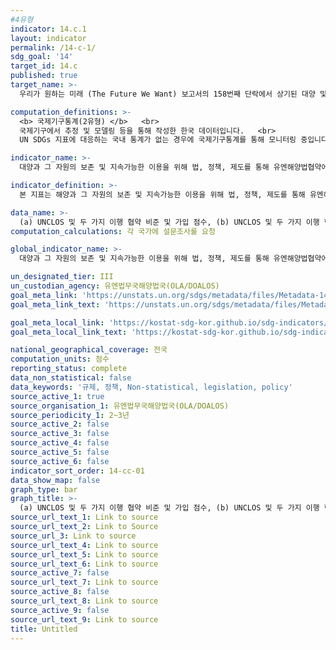 ```yaml
---
#4유형
indicator: 14.c.1
layout: indicator
permalink: /14-c-1/
sdg_goal: '14'
target_id: 14.c
published: true
target_name: >-
  우리가 원하는 미래 (The Future We Want) 보고서의 158번째 단락에서 상기된 대양 및 대양자원의 보전 및 지속가능한 이용을 위한 법적기반을 제시하는 UNCLOS에 반영된 국제법 이행을 통해 대양 및 대양 자원의 보전 및 지속가능한 이용을 개선

computation_definitions: >-
  <b> 국제기구통계(2유형) </b>   <br>
  국제기구에서 추정 및 모델링 등을 통해 작성한 한국 데이터입니다.   <br>
  UN SDGs 지표에 대응하는 국내 통계가 없는 경우에 국제기구통계를 통해 모니터링 중입니다. 

indicator_name: >-
  대양과 그 자원의 보존 및 지속가능한 이용을 위해 법, 정책, 제도를 통해 유엔해양법협약에 반영되어 있는 것과 같이 국제법을 이행하기 위한 대양관련 장치를 비준, 적용하고 이행하는 과정에서 진전을 보이는 국가의 수

indicator_definition: >-
  본 지표는 해양과 그 자원의 보존 및 지속가능한 이용을 위해 법, 정책, 제도를 통해 유엔해양법협약(United Nations Convention on the Law Of the Sea, UNCLOS)에 반영되어 있는 것과 같이 국제법을 이행하기 위한 해양 관련 수단을 비준, 적용하고 이행하는 과정에서 진전을 보이는 국가의 수를 측정함

data_name: >-
  (a) UNCLOS 및 두 가지 이행 협약 비준 및 가입 점수, (b) UNCLOS 및 두 가지 이행 협약 이행 점수
computation_calculations: 각 국가에 설문조사를 요청

global_indicator_name: >-
  대양과 그 자원의 보존 및 지속가능한 이용을 위해 법, 정책, 제도를 통해 유엔해양법협약에 반영되어 있는 것과 같이 국제법을 이행하기 위한 대양관련 장치를 비준, 적용하고 이행하는 과정에서 진전을 보이는 국가의 수

un_designated_tier: III
un_custodian_agency: 유엔법무국해양법국(OLA/DOALOS) 
goal_meta_link: 'https://unstats.un.org/sdgs/metadata/files/Metadata-14-0c-01.pdf'
goal_meta_link_text: 'https://unstats.un.org/sdgs/metadata/files/Metadata-14-0c-01.pdf'

goal_meta_local_link: 'https://kostat-sdg-kor.github.io/sdg-indicators/public/data/Metadata-14-0c-01_KOR.pdf'
goal_meta_local_link_text: 'https://kostat-sdg-kor.github.io/sdg-indicators/public/data/Metadata-14-0c-01_KOR.pdf'

national_geographical_coverage: 전국
computation_units: 점수
reporting_status: complete
data_non_statistical: false
data_keywords: '규제, 정책, Non-statistical, legislation, policy'
source_active_1: true
source_organisation_1: 유엔법무국해양법국(OLA/DOALOS) 
source_periodicity_1: 2~3년
source_active_2: false
source_active_3: false
source_active_4: false
source_active_5: false
source_active_6: false
indicator_sort_order: 14-cc-01
data_show_map: false
graph_type: bar
graph_title: >-
  (a) UNCLOS 및 두 가지 이행 협약 비준 및 가입 점수, (b) UNCLOS 및 두 가지 이행 협약 이행 점수
source_url_text_1: Link to source
source_url_text_2: Link to Source
source_url_3: Link to source
source_url_text_4: Link to source
source_url_text_5: Link to source
source_url_text_6: Link to source
source_active_7: false
source_url_text_7: Link to source
source_active_8: false
source_url_text_8: Link to source
source_active_9: false
source_url_text_9: Link to source
title: Untitled
---
```

